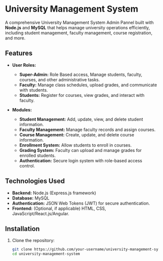 # University Management System

A comprehensive University Management System Admin Pannel built with **Node.js** and **MySQL** that helps manage university operations efficiently, including student management, faculty management, course registration, and more.

## Features

- **User Roles:**
  - **Super-Admin:** Role Based access, Manage students, faculty, courses, and other administrative tasks.
  - **Faculty:** Manage class schedules, upload grades, and communicate with students.
  - **Students:** Register for courses, view grades, and interact with faculty.

- **Modules:**
  - **Student Management:** Add, update, view, and delete student information.
  - **Faculty Management:** Manage faculty records and assign courses.
  - **Course Management:** Create, update, and delete course information.
  - **Enrollment System:** Allow students to enroll in courses.
  - **Grading System:** Faculty can upload and manage grades for enrolled students.
  - **Authentication:** Secure login system with role-based access control.

## Technologies Used

- **Backend:** Node.js (Express.js framework)
- **Database:** MySQL
- **Authentication:** JSON Web Tokens (JWT) for secure authentication.
- **Frontend:** (Optional, if applicable) HTML, CSS, JavaScript/React.js/Angular.

## Installation

1. Clone the repository:
   ```bash
   git clone https://github.com/your-username/university-management-system.git
   cd university-management-system
